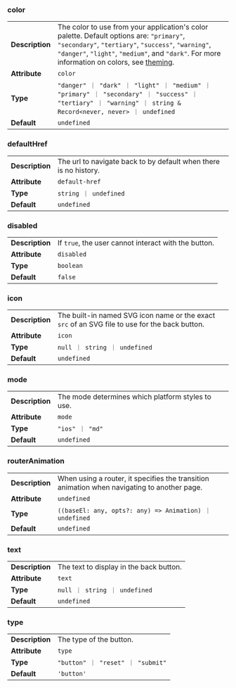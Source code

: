 

### color 

| | |
| --- | --- |
| **Description** | The color to use from your application's color palette. Default options are: `"primary"`, `"secondary"`, `"tertiary"`, `"success"`, `"warning"`, `"danger"`, `"light"`, `"medium"`, and `"dark"`. For more information on colors, see [theming](/docs/theming/basics). |
| **Attribute** | `color` |
| **Type** | `"danger" ｜ "dark" ｜ "light" ｜ "medium" ｜ "primary" ｜ "secondary" ｜ "success" ｜ "tertiary" ｜ "warning" ｜ string & Record<never, never> ｜ undefined` |
| **Default** | `undefined` |



### defaultHref 

| | |
| --- | --- |
| **Description** | The url to navigate back to by default when there is no history. |
| **Attribute** | `default-href` |
| **Type** | `string ｜ undefined` |
| **Default** | `undefined` |



### disabled 

| | |
| --- | --- |
| **Description** | If `true`, the user cannot interact with the button. |
| **Attribute** | `disabled` |
| **Type** | `boolean` |
| **Default** | `false` |



### icon 

| | |
| --- | --- |
| **Description** | The built-in named SVG icon name or the exact `src` of an SVG file to use for the back button. |
| **Attribute** | `icon` |
| **Type** | `null ｜ string ｜ undefined` |
| **Default** | `undefined` |



### mode 

| | |
| --- | --- |
| **Description** | The mode determines which platform styles to use. |
| **Attribute** | `mode` |
| **Type** | `"ios" ｜ "md"` |
| **Default** | `undefined` |



### routerAnimation 

| | |
| --- | --- |
| **Description** | When using a router, it specifies the transition animation when navigating to another page. |
| **Attribute** | `undefined` |
| **Type** | `((baseEl: any, opts?: any) => Animation) ｜ undefined` |
| **Default** | `undefined` |



### text 

| | |
| --- | --- |
| **Description** | The text to display in the back button. |
| **Attribute** | `text` |
| **Type** | `null ｜ string ｜ undefined` |
| **Default** | `undefined` |



### type 

| | |
| --- | --- |
| **Description** | The type of the button. |
| **Attribute** | `type` |
| **Type** | `"button" ｜ "reset" ｜ "submit"` |
| **Default** | `'button'` |

